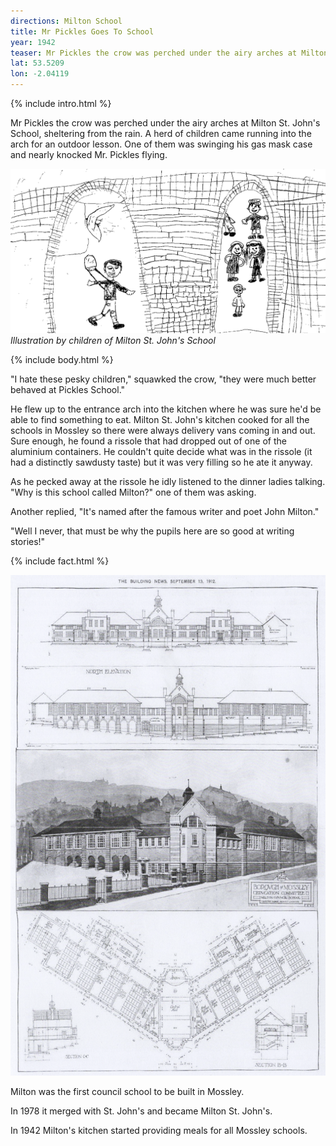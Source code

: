 ```yaml
---
directions: Milton School
title: Mr Pickles Goes To School
year: 1942
teaser: Mr Pickles the crow was perched under the airy arches at Milton St. John's School, sheltering from the rain.
lat: 53.5209
lon: -2.04119
---
```


{% include intro.html %}

Mr Pickles the crow was perched under the airy arches at Milton St. John's School, sheltering from the rain. A herd of children came running into the arch for an outdoor lesson. One of them was swinging his gas mask case and nearly knocked Mr. Pickles flying.

![Illustration by children of Milton St. John's School](/images/stops/crow/Trail_Crow_1.png)
_Illustration by children of Milton St. John's School_

{% include body.html %}

"I hate these pesky children," squawked the crow, "they were much better behaved at Pickles School."

He flew up to the entrance arch into the kitchen where he was sure he'd be able to find something to eat. Milton St. John's kitchen cooked for all the schools in Mossley so there were always delivery vans coming in and out. Sure enough, he found a rissole that had dropped out of one of the aluminium containers. He couldn't quite decide what was in the rissole (it had a distinctly sawdusty taste) but it was very filling so he ate it anyway.

As he pecked away at the rissole he idly listened to the dinner ladies talking. "Why is this school called Milton?" one of them was asking.

Another replied, "It's named after the famous writer and poet John Milton."

"Well I never, that must be why the pupils here are so good at writing stories!" 

{% include fact.html %}

![Photo of Milton School](/images/stops/crow/Trail_Crow_1b.png)

Milton was the first council school to be built in Mossley.

In 1978 it merged with St. John's and became Milton St. John's.

In 1942 Milton's kitchen started providing meals for all Mossley schools.
